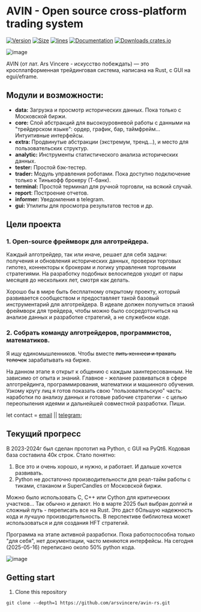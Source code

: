 # AVIN - Open source cross-platform trading system
<!-- [![](https://tokei.rs/b1/github/arsvincere/avin-rs?category=lines)](https://github.com/arsvincere/avin-rs) -->
<!-- [![](https://tokei.rs/b1/github/arsvincere/avin-rs?category=files)](https://github.com/arsvincere/avin-rs) -->
[![Version](https://img.shields.io/badge/version-0.1.0-blue.svg)]()
[![Size](https://img.shields.io/crates/size/avin)]()
[![lines](https://sloc.xyz/github/arsvincere/avin-rs/)]()
[![Documentation](https://docs.rs/avin/badge.svg)](https://docs.rs/avin/)
[![Downloads crates.io](https://img.shields.io/crates/d/avin?label=downloads%20%28crates.io%29)](https://crates.io/crates/avin)

![image](https://github.com/arsvincere/avin-rs/blob/master/res/splash/splash.png)

AVIN (от лат. Ars Vincere  -  искусство побеждать)  —  это кросплатформенная
трейдинговая система, написана на Rust, с GUI на egui/eframe.

## Модули и возможности:

- **data:** Загрузка и просмотр исторических данных. Пока только с Московской
  биржи.
- **core:** Cлой абстракций для высокоуровневой работы с данными на
  "трейдерском языке": ордер, график, бар, таймфрейм... Интуитивные интерфейсы.
- **extra:** Продвинутые абстракции (экстремум, тренд...), и место для
  пользовательских структур.
- **analytic:** Инструменты статистического анализа исторических данных.
- **tester:** Простой бэк-тестер.
- **trader:** Модуль управления роботами. Пока доступно подключение
  только к Тинькофф брокеру (Т-банк).
- **terminal:** Простой терминал для ручной торговли, на всякий случай.
- **report**: Построение отчетов.
- **informer:** Уведомления в telegram.
- **gui:** Утилиты для просмотра результатов тестов и др.

## Цели проекта
### 1. Open-source фреймворк для алготрейдера.

Каждый алготрейдер, так или иначе, решает для себя задачи: получения и
обновления исторических данных, проверки торговых гипотез, коннекторы к
брокерам и логику управления торговыми стратегиями. На разработку подобных
велосипедов уходит от пары месяцев до нескольких лет, смотря как делать.

Хорошо бы в мире быть бесплатному открытому проекту, который развивается
сообществом и предоставляет такой базовый инструментарий для алготрейдера.
В идеале должен получиться этакий фреймворк для трейдера, чтобы можно было
сосредоточиться на анализе данных и разработке стратегий, а не служебном коде.

### 2. Собрать команду алготрейдеров, программистов, математиков.

Я ищу единомышленников. Чтобы вместе ~~пить хеннеси и трахать телочек~~
зарабатывать на бирже.

На данном этапе я открыт к общению с каждым заинтересованным. Не зависимо
от опыта и знаний. Главное - желание развиваться в сфере алготрейдинга,
программирования, математики и машинного обучения. Узкому кругу лиц я готов
показать свою "пользовательскую" часть: наработки по анализу данных и готовые
рабочие стратегии - с целью переопыления идеями и дальнейшей совместной
разработки. Пиши.

let contact = [email](mailto:mr.alexavin@gmail.com) || [telegram](https://t.me/mr_alexavin);

## Текущий прогресс

В 2023-2024г был сделан прототип на Python, с GUI на PyQt6.
Кодовая база составила 40к строк. Стало понятно:
1. Все это и очень хорошо, и нужно, и работает. И дальше хочется развивать.
2. Python не достаточно производительности для реал-тайм работы с тиками,
   стаканом и SuperCandles от Московской биржи.

Можно было использовать С, С++ или Cython для критических участков... Так
обычно и делают. Но в марте 2025 был выбран долгий и сложный путь - переписать
все на Rust. Это даст бОльшую надежность кода и лучшую производительность.
В перспективе библиотека может использоваться и для создания HFT стратегий.

Программа на этапе активной разработки.
Пока работоспособна только "для себя", нет документации, часто меняются
интерфейсы. На сегодня (2025-05-16) переписано около 50% python кода.

![image](https://github.com/arsvincere/avin-rs/blob/master/res/screenshot/Screenshot_2024-02-28_13-11-10.png)


## Getting start

1. Clone this repository

```
git clone --depth=1 https://github.com/arsvincere/avin-rs.git
```

